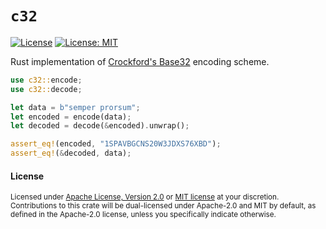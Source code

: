 `c32`
===============

[![License](https://img.shields.io/badge/License-Apache%202.0-blue.svg)](https://opensource.org/licenses/Apache-2.0)
[![License: MIT](https://img.shields.io/badge/License-MIT-yellow.svg)](https://opensource.org/licenses/MIT)

Rust implementation of [Crockford's Base32](https://www.crockford.com/base32.html) encoding scheme.

```rust
use c32::encode;
use c32::decode;

let data = b"semper prorsum";
let encoded = encode(data);
let decoded = decode(&encoded).unwrap();

assert_eq!(encoded, "1SPAVBGCNS20W3JDXS76XBD");
assert_eq!(&decoded, data);
```

#### License

<sup>
Licensed under <a href="LICENSE-APACHE">Apache License, Version 2.0</a> or <a href="LICENSE-MIT">MIT license</a> at your discretion.
<br>
Contributions to this crate will be dual-licensed under Apache-2.0 and MIT
by default, as defined in the Apache-2.0 license, unless you specifically
indicate otherwise.
</sup>
